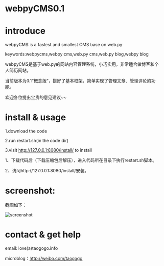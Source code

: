 webpyCMS0.1
========
# introduce

webpyCMS is a fastest and smallest CMS base on web.py

keywords:webpycms,webpy cms,web.py cms,web.py blog,webpy blog


webpyCMS是基于web.py的网站内容管理系统，小巧实用，非常适合做博客和个人简历网站。

当前版本为0.1“概念版”，搭好了基本框架，简单实现了管理文章、管理评论的功能。


欢迎各位提出宝贵的意见建议~~



# install & usage

1.download the code

2.run restart.sh(in the code dir)

3.visit http://127.0.0.1:8080/install/ to install

1、下载代码后（下载压缩包后解压），进入代码所在目录下执行restart.sh脚本。

2、访问http://127.0.0.1:8080/install/安装。


# screenshot:

截图如下：

![screenshot](http://ww1.sinaimg.cn/large/6926e2a7jw1e5nx973ynxj20go08aq3m.jpg)


# contact & get help

email: love(a)taogogo.info

microblog：http://weibo.com/taogogo
